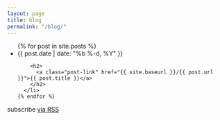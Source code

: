 ```yaml
---
layout: page
title: blog
permalink: "/blog/"
--- 
```


<div>

  <ul class="post-list">
    {% for post in site.posts %}
      <li>
        <span class="post-meta">{{ post.date | date: "%b %-d, %Y" }}</span>

        <h2>
          <a class="post-link" href="{{ site.baseurl }}/{{ post.url }}">{{ post.title }}</a>
        </h2>
      </li>
    {% endfor %}
  </ul>

  <p>subscribe <a href="{{ site.baseurl }}/atom.xml">via RSS</a></p>

</div> 
